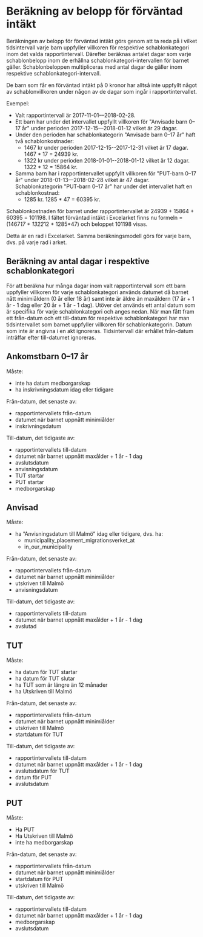 # Beräkning av belopp för förväntad intäkt

Beräkningen av belopp för förväntad intäkt görs genom att ta reda på i vilket tidsintervall varje barn uppfyller villkoren för respektive schablonkategori inom det valda rapportintervall. Därefter beräknas antalet dagar som varje schablonbelopp inom de erhållna schablonkategori-intervallen för barnet gäller. Schablonbeloppen multipliceras med antal dagar de gäller inom respektive schablonkategori-intervall.

De barn som får en förväntad intäkt på 0 kronor har alltså inte uppfyllt något av schablonvillkoren under någon av de dagar som ingår i rapportintervallet.

Exempel:

* Valt rapportintervall är 2017-11-01––2018-02-28.
* Ett barn har under det intervallet uppfyllt villkoren för "Anvisade barn 0–17 år" under perioden 2017-12-15––2018-01-12 vilket är 29 dagar.
* Under den perioden har schablonkategorin "Anvisade barn 0–17 år" haft två schablonkostnader:
  * 1467 kr under perioden 2017-12-15--2017-12-31 vilket är 17 dagar. 1467 * 17 = 24939 kr.
  * 1322 kr under perioden 2018-01-01--2018-01-12 vilket är 12 dagar. 1322 * 12 = 15864 kr.
* Samma barn har i rapportintervallet uppfyllt villkoren för "PUT-barn 0–17 år" under 2018-01-13––2018-02-28 vilket är 47 dagar. Schablonkategorin "PUT-barn 0–17 år" har under det intervallet haft en schablonkostnad:
  * 1285 kr.  1285 * 47 = 60395 kr.

Schablonkostnaden för barnet under rapportintervallet är 24939 + 15864 + 60395 = 101198. I fältet förväntad intäkt i Excelarket finns nu formeln =(1467*17 + 1322*12 + 1285*47) och beloppet 101198 visas.

Detta är en rad i Excelarket. Samma beräkningsmodell görs för varje barn, dvs. på varje rad i arket.


## Beräkning av antal dagar i respektive schablonkategori

För att beräkna hur många dagar inom valt rapportintervall som ett barn uppfyller villkoren för varje schablonkategori används datumet då barnet nått minimiåldern (0 år eller 18 år) samt inte är äldre än maxåldern (17 år + 1 år - 1 dag eller 20 år + 1 år - 1 dag). Utöver det används ett antal datum som är specifika för varje schablonkategori och anges nedan. När man fått fram ett från-datum och ett till-datum för respektive schablonkategori har man tidsintervallet som barnet uppfyller villkoren för schablonkategorin. Datum som inte är angivna i en akt ignoreras. Tidsintervall där erhållet från-datum inträffar efter till-datumet ignoreras.

## Ankomstbarn 0–17 år

Måste:
* inte ha datum medborgarskap
* ha inskrivningsdatum idag eller tidigare

Från-datum, det senaste av:
* rapportintervallets från-datum
* datumet när barnet uppnått minimiålder
* inskrivningsdatum

Till-datum, det tidigaste av:
* rapportintervallets till-datum
* datumet när barnet uppnått maxålder + 1 år - 1 dag
* avslutsdatum
* anvisningsdatum
* TUT startar
* PUT startar
* medborgarskap

## Anvisad

Måste:
* ha ”Anvisningsdatum till Malmö” idag eller tidigare, dvs. ha:
  - municipality_placement_migrationsverket_at
  - in_our_municipality

Från-datum, det senaste av:
* rapportintervallets från-datum
* datumet när barnet uppnått minimiålder
* utskriven till Malmö
* anvisningsdatum

Till-datum, det tidigaste av:
* rapportintervallets till-datum
* datumet när barnet uppnått maxålder + 1 år - 1 dag
* avslutad


## TUT

Måste:
* ha datum för TUT startar
* ha datum för TUT slutar
* ha TUT som är längre än 12 månader
* ha Utskriven till Malmö

Från-datum, det senaste av:
* rapportintervallets från-datum
* datumet när barnet uppnått minimiålder
* utskriven till Malmö
* startdatum för TUT

Till-datum, det tidigaste av:
* rapportintervallets till-datum
* datumet när barnet uppnått maxålder + 1 år - 1 dag
* avslutsdatum för TUT
* datum för PUT
* avslutsdatum


## PUT

Måste:
* Ha PUT
* Ha Utskriven till Malmö
* inte ha medborgarskap

Från-datum, det senaste av:
* rapportintervallets från-datum
* datumet när barnet uppnått minimiålder
* startdatum för PUT
* utskriven till Malmö

Till-datum, det tidigaste av:
* rapportintervallets till-datum
* datumet när barnet uppnått maxålder + 1 år - 1 dag
* medborgarskap
* avslutsdatum

